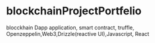 # blockchainProjectPortfelio
blocckhain Dapp application, smart contract, truffle, Openzeppelin,Web3,Drizzle(reactive UI),Javascript, React
